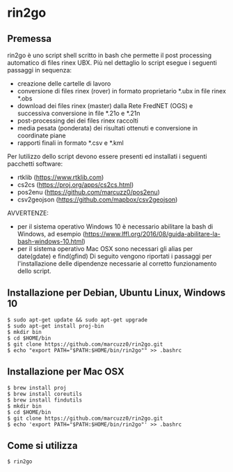 # rin2go
## Premessa
rin2go è uno script shell scritto in bash che permette il post processing automatico di files rinex UBX.
Più nel dettaglio lo script esegue i seguenti passaggi in sequenza:

- creazione delle cartelle di lavoro
- conversione di files rinex (rover) in formato proprietario *.ubx in file rinex *.obs
- download dei files rinex (master) dalla Rete FredNET (OGS) e successiva conversione in file *.21o e *.21n
- post-processing dei dei files rinex raccolti
- media pesata (ponderata) dei risultati ottenuti e conversione in coordinate piane
- rapporti finali in formato *.csv e *.kml

Per lutilizzo dello script devono essere presenti ed installati i seguenti pacchetti software:
- rtklib (https://www.rtklib.com)
- cs2cs (https://proj.org/apps/cs2cs.html)
- pos2enu (https://github.com/marcuzz0/pos2enu)
- csv2geojson (https://github.com/mapbox/csv2geojson)

AVVERTENZE:
- per il sistema operativo Windows 10 è necessario abilitare la bash di Windows, ad esempio (https://www.lffl.org/2016/08/guida-abilitare-la-bash-windows-10.html)
- per il sistema operativo Mac OSX sono necessari gli alias per date(gdate) e find(gfind)
Di seguito vengono riportati i passaggi per l'installazione delle dipendenze necessarie al corretto funzionamento dello script.

## Installazione per Debian, Ubuntu Linux, Windows 10
```
$ sudo apt-get update && sudo apt-get upgrade
$ sudo apt-get install proj-bin
$ mkdir bin
$ cd $HOME/bin
$ git clone https://github.com/marcuzz0/rin2go.git
$ echo "export PATH="$PATH:$HOME/bin/rin2go"" >> .bashrc
```

## Installazione per Mac OSX
```
$ brew install proj
$ brew install coreutils
$ brew install findutils
$ mkdir bin
$ cd $HOME/bin
$ git clone https://github.com/marcuzz0/rin2go.git
$ echo 'export PATH="$PATH:$HOME/bin/rin2go"' >> .bashrc
````

## Come si utilizza
```
$ rin2go
```
